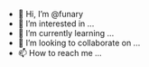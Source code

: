 - 👋 Hi, I’m @funary
- 👀 I’m interested in ...
- 🌱 I’m currently learning ...
- 💞️ I’m looking to collaborate on ...
- 📫 How to reach me ...

<!---
funary/funary is a ✨ special ✨ repository because its `README.md` (this file) appears on your GitHub profile.
You can click the Preview link to take a look at your changes.
--->
